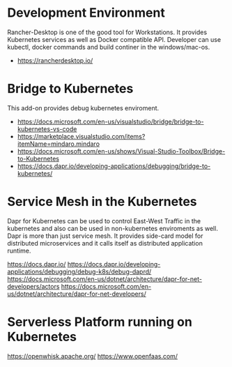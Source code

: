 # Development Environment

Rancher-Desktop is one of the good tool for Workstations. 
It provides Kubernetes services as well as Docker compatible API.
Developer can use kubectl, docker commands and build continer in the windows/mac-os.

- https://rancherdesktop.io/


# Bridge to Kubernetes

This add-on provides debug kubernetes enviroment. 

- https://docs.microsoft.com/en-us/visualstudio/bridge/bridge-to-kubernetes-vs-code
- https://marketplace.visualstudio.com/items?itemName=mindaro.mindaro
- https://docs.microsoft.com/en-us/shows/Visual-Studio-Toolbox/Bridge-to-Kubernetes
- https://docs.dapr.io/developing-applications/debugging/bridge-to-kubernetes/

# Service Mesh in the Kubernetes

Dapr for Kubernetes can be used to control East-West Traffic in the kubernetes and also can be used in non-kubernetes enviroments as well. 
Dapr is more than just service mesh. It provides side-card model for distributed microservices and it calls itself as distributed application runtime. 

https://docs.dapr.io/
https://docs.dapr.io/developing-applications/debugging/debug-k8s/debug-daprd/
https://docs.microsoft.com/en-us/dotnet/architecture/dapr-for-net-developers/actors
https://docs.microsoft.com/en-us/dotnet/architecture/dapr-for-net-developers/

# Serverless Platform running on Kubernetes 

https://openwhisk.apache.org/
https://www.openfaas.com/
